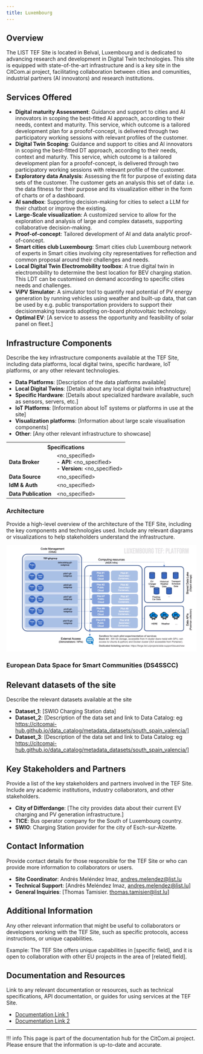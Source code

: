 ```yaml
---
title: Luxembourg
---
```


## Overview

The LIST TEF Site is located in Belval, Luxembourg and is dedicated to advancing research and development in Digital Twin technologies. This site is equipped with state-of-the-art infrastructure and is a key site in the CitCom.ai project, facilitating collaboration between cities and comunities, industrial partners (AI innovators) and research institutions.

## Services Offered

- **Digital maturity Assessment**: Guidance and support to cities and AI innovators in scoping the best-fitted AI approach, according to their needs, context and maturity. This service, which outcome is a tailored development plan for a proofof-concept, is delivered through two participatory working sessions with relevant profiles of the customer.
- **Digital Twin Scoping**: Guidance and support to cities and AI innovators in scoping the best-fitted DT approach, according to their needs, context and maturity. This service, which outcome is a tailored development plan for a proofof-concept, is delivered through two participatory working sessions with relevant profile of the customer.
- **Exploratory data Analysis**: Assessing the fit for purpose of existing data sets of the customer. The customer gets an analysis this set of data: i.e. the data fitness for their purpose and its visualization either in the form of charts or of a dashboard.
- **AI sandbox**: Supporting decision-making for cities to select a LLM for their chatbot or improve the existing.
- **Large-Scale visualization**: A customized service to allow for the exploration and analysis of large and complex datasets, supporting collaborative decision-making.
- **Proof-of-concept**: Tailored development of AI and data analytic proof-of-concept.
- **Smart cities club Luxembourg**: Smart cities club Luxembourg network of experts in Smart cities involving city representatives for reflection and common proposal around their challenges and needs.
- **Local Digital Twin Electromobility toolbox**: A true digital twin in electromobility to determine the best location for BEV charging station. This LDT can be customised on demand according to specific cities needs and challenges.
- **ViPV Simulator**: A simulator tool to quantify real potential of PV energy generation by running vehicles using weather and built-up data, that can be used by e.g. public transportation providers to support their decisionmaking towards adopting on-board photovoltaic technology.
- **Optimal EV**: [A service to assess the opportunity and feasibility of solar panel on fleet.]

## Infrastructure Components

Describe the key infrastructure components available at the TEF Site, including data platforms, local digital twins, specific hardware, IoT platforms, or any other relevant technologies.

- **Data Platforms**: [Description of the data platforms available]
- **Local Digital Twins**: [Details about any local digital twin infrastructure]
- **Specific Hardware**: [Details about specialized hardware available, such as sensors, servers, etc.]
- **IoT Platforms**: [Information about IoT systems or platforms in use at the site]
- **Visualization platforms**: [Information about large scale visualisation components]
- **Other**: [Any other relevant infrastructure to showcase]

<table>
  <tr>
    <th colspan="2" style="text-align: center;">Specifications</th>
  </tr>
  <tr>
    <td><strong>Data Broker<strong></td>
    <td>
      &lt;no_specified><br>
      <strong>- API:</strong> &lt;no_specified><br>
      <strong>- Version:</strong> &lt;no_specified>
    </td>
  </tr>
  <tr>
    <td><strong>Data Source<strong></td>
    <td>&lt;no_specified></td>
  </tr>
  <tr>
    <td><strong>IdM &amp; Auth<strong></td>
    <td>&lt;no_specified></td>
  </tr>
  <tr>
    <td><strong>Data Publication<strong></td>
    <td>&lt;no_specified></td>
  </tr>
</table>

### Architecture

Provide a high-level overview of the architecture of the TEF Site, including the key components and technologies used. Include any relevant diagrams or visualizations to help stakeholders understand the infrastructure.

![list_arch](./img/list-arch.png)

### European Data Space for Smart Communities (DS4SSCC)
<!-- 
{{ config.extra.labels.ds4ssc_compliant.yes_comp.data_sources }} {{ config.extra.labels.ds4ssc_compliant.yes_comp.data_broker }} {{ config.extra.labels.ds4ssc_compliant.yes_comp.data_api }} {{ config.extra.labels.ds4ssc_compliant.no_comp.data_idm_auth }} {{ config.extra.labels.ds4ssc_compliant.no_comp.data_publication }}

![aarhus_city_lab_arch-ds4sscc](./img/aarhus_city_lab_ds4sscc-arch.svg) -->

## Relevant datasets of the site

Describe the relevant datasets available at the site

- **Dataset_1**: [SWIO Charging Station data]
- **Dataset_2**: [Description of the data set and link to Data Catalog: eg https://citcomai-hub.github.io/data_catalog/metadata_datasets/south_spain_valencia/]
- **Dataset_3**: [Description of the data set and link to Data Catalog: eg https://citcomai-hub.github.io/data_catalog/metadata_datasets/south_spain_valencia/]

## Key Stakeholders and Partners

Provide a list of the key stakeholders and partners involved in the TEF Site. Include any academic institutions, industry collaborators, and other stakeholders.

- **City of Differdange**: [The city provides data about their current EV charging and PV generation infrastructure.]
- **TICE**: Bus operator company for the South of Luxembourg country.
- **SWIO**: Charging Station provider for the city of Esch-sur-Alzette.

## Contact Information

Provide contact details for those responsible for the TEF Site or who can provide more information to collaborators or users.

- **Site Coordinator**: Andrés Meléndez Imaz, andres.melendez@list.lu
- **Technical Support**: [Andrés Meléndez Imaz, andres.melendez@list.lu]
- **General Inquiries**: [Thomas Tamisier. thomas.tamisier@list.lu]

## Additional Information

Any other relevant information that might be useful to collaborators or developers working with the TEF Site, such as specific protocols, access instructions, or unique capabilities.

Example:
The TEF Site offers unique capabilities in [specific field], and it is open to collaboration with other EU projects in the area of [related field].

## Documentation and Resources

Link to any relevant documentation or resources, such as technical specifications, API documentation, or guides for using services at the TEF Site.

- [Documentation Link 1](#)
- [Documentation Link 2](#)

---

!!! info
    This page is part of the documentation hub for the CitCom.ai project. Please ensure that the information is up-to-date and accurate.

